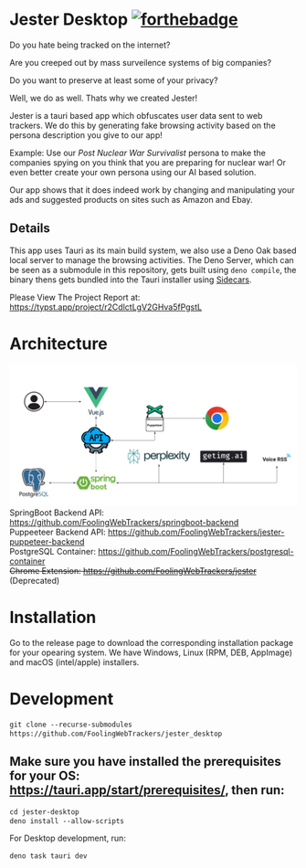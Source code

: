 



# Jester Desktop [![forthebadge](https://forthebadge.com/images/featured/featured-powered-by-electricity.svg)](https://forthebadge.com)

Do you hate being tracked on the internet? 

Are you creeped out by mass surveilence systems of big companies?

Do you want to preserve at least some of your privacy?

Well, we do as well. Thats why we created Jester!

Jester is a tauri based app which obfuscates user data sent to web trackers. We do this by generating fake browsing activity based on the persona description you give to our app!

Example: Use our *Post Nuclear War Survivalist* persona to make the companies spying on you think that you are preparing for nuclear war! Or even better create your own persona using our AI based solution.

Our app shows that it does indeed work by changing and manipulating your ads and suggested products on sites such as Amazon and Ebay. 

## Details

This app uses Tauri as its main build system, we also use a Deno Oak based local server to manage the browsing activities. The Deno Server, which can be seen as a submodule in this repository, gets built using `deno compile`, the binary thens gets bundled into the Tauri installer using [Sidecars](https://v2.tauri.app/develop/sidecar/).

Please View The Project Report at: https://typst.app/project/r2CdlctLgV2GHva5fPgstL

# Architecture
![](./jester_architecture.png)
SpringBoot Backend API: https://github.com/FoolingWebTrackers/springboot-backend \
Puppeeteer Backend API: https://github.com/FoolingWebTrackers/jester-puppeteer-backend \
PostgreSQL Container: https://github.com/FoolingWebTrackers/postgresql-container \
~~Chrome Extension: https://github.com/FoolingWebTrackers/jester~~ (Deprecated)

# Installation
Go to the release page to download the corresponding installation package for your opearing system.
We have Windows, Linux (RPM, DEB, AppImage) and macOS (intel/apple) installers.

# Development
```
git clone --recurse-submodules https://github.com/FoolingWebTrackers/jester_desktop
```
## Make sure you have installed the prerequisites for your OS: https://tauri.app/start/prerequisites/, then run:

```
cd jester-desktop
deno install --allow-scripts
```

For Desktop development, run:
```
deno task tauri dev
```

